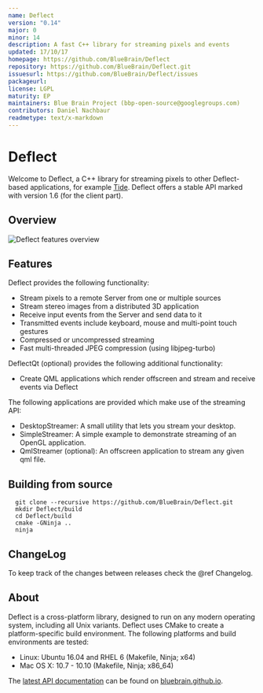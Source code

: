 ```yaml
---
name: Deflect
version: "0.14"
major: 0
minor: 14
description: A fast C++ library for streaming pixels and events
updated: 17/10/17
homepage: https://github.com/BlueBrain/Deflect
repository: https://github.com/BlueBrain/Deflect.git
issuesurl: https://github.com/BlueBrain/Deflect/issues
packageurl: 
license: LGPL
maturity: EP
maintainers: Blue Brain Project (bbp-open-source@googlegroups.com)
contributors: Daniel Nachbaur
readmetype: text/x-markdown
---
```

# Deflect

Welcome to Deflect, a C++ library for streaming pixels to other Deflect-based
applications, for example [Tide](https://github.com/BlueBrain/Tide).
Deflect offers a stable API marked with version 1.6 (for the client part).

## Overview

![Deflect features overview](doc/overview.png)

## Features

Deflect provides the following functionality:

* Stream pixels to a remote Server from one or multiple sources
* Stream stereo images from a distributed 3D application
* Receive input events from the Server and send data to it
* Transmitted events include keyboard, mouse and multi-point touch gestures
* Compressed or uncompressed streaming
* Fast multi-threaded JPEG compression (using libjpeg-turbo)

DeflectQt (optional) provides the following additional functionality:

* Create QML applications which render offscreen and stream and receive events
  via Deflect

The following applications are provided which make use of the streaming API:

* DesktopStreamer: A small utility that lets you stream your desktop.
* SimpleStreamer: A simple example to demonstrate streaming of an OpenGL
  application.
* QmlStreamer (optional): An offscreen application to stream any given qml file.

## Building from source

~~~
  git clone --recursive https://github.com/BlueBrain/Deflect.git
  mkdir Deflect/build
  cd Deflect/build
  cmake -GNinja ..
  ninja
~~~

## ChangeLog

To keep track of the changes between releases check the @ref Changelog.

## About

Deflect is a cross-platform library, designed to run on any modern operating
system, including all Unix variants. Deflect uses CMake to create a
platform-specific build environment. The following platforms and build
environments are tested:

* Linux: Ubuntu 16.04 and RHEL 6 (Makefile, Ninja; x64)
* Mac OS X: 10.7 - 10.10 (Makefile, Ninja; x86_64)

The [latest API documentation](http://bluebrain.github.io/Deflect-0.13/index.html)
can be found on [bluebrain.github.io](http://bluebrain.github.io).

